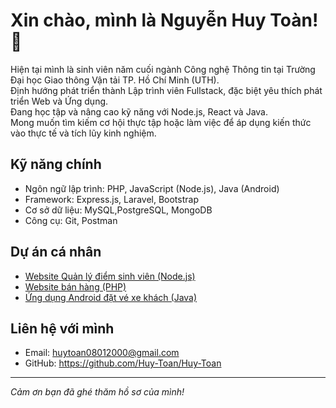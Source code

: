 # Xin chào, mình là Nguyễn Huy Toàn! 👋

Hiện tại mình là sinh viên năm cuối ngành Công nghệ Thông tin tại Trường Đại học Giao thông Vận tải TP. Hồ Chí Minh (UTH).  
Định hướng phát triển thành Lập trình viên Fullstack, đặc biệt yêu thích phát triển Web và Ứng dụng.  
Đang học tập và nâng cao kỹ năng với Node.js, React và Java.  
Mong muốn tìm kiếm cơ hội thực tập hoặc làm việc để áp dụng kiến thức vào thực tế và tích lũy kinh nghiệm.

## Kỹ năng chính
- Ngôn ngữ lập trình: PHP, JavaScript (Node.js), Java (Android)
- Framework: Express.js, Laravel, Bootstrap
- Cơ sở dữ liệu: MySQL,PostgreSQL, MongoDB
- Công cụ: Git, Postman

## Dự án cá nhân
- [Website Quản lý điểm sinh viên (Node.js)](https://github.com/Huy-Toan/student-grade)
- [Website bán hàng (PHP)](https://github.com/Huy-Toan/webbanhang-php)
- [Ứng dụng Android đặt vé xe khách (Java)](https://github.com/Huy-Toan/ViwayApp)

## Liên hệ với mình
- Email: huytoan08012000@gmail.com   
- GitHub: https://github.com/Huy-Toan/Huy-Toan

---

*Cảm ơn bạn đã ghé thăm hồ sơ của mình!*
